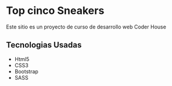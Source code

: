 <h1> Top cinco Sneakers </h1>
<p> Este sitio es un proyecto de curso de desarrollo web Coder House </p>

<h2>Tecnologias Usadas</h2>
<ul>
<li>Html5</li>
<li>CSS3</li>
<li>Bootstrap</li>
<li>SASS</li>
</ul>